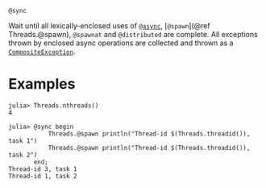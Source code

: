 ```
@sync
```

Wait until all lexically-enclosed uses of [`@async`](@ref), [`@spawn`](@ref Threads.@spawn), `@spawnat` and `@distributed` are complete. All exceptions thrown by enclosed async operations are collected and thrown as a [`CompositeException`](@ref).

# Examples

```julia-repl
julia> Threads.nthreads()
4

julia> @sync begin
           Threads.@spawn println("Thread-id $(Threads.threadid()), task 1")
           Threads.@spawn println("Thread-id $(Threads.threadid()), task 2")
       end;
Thread-id 3, task 1
Thread-id 1, task 2
```
